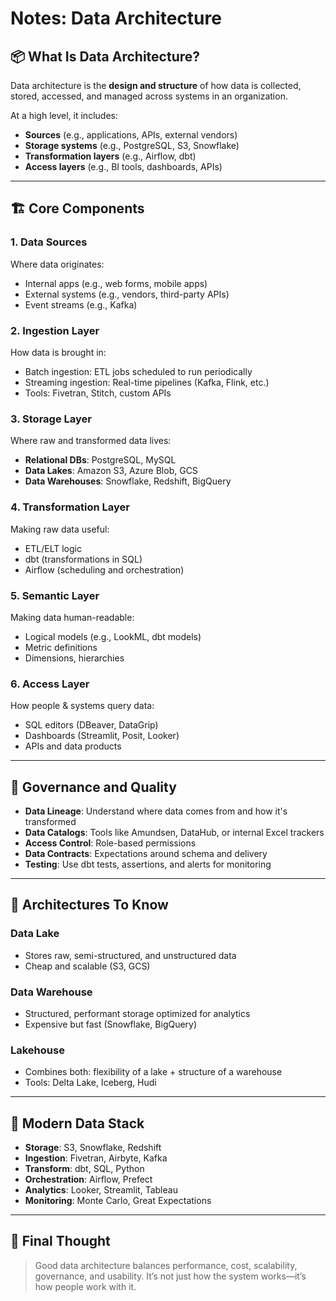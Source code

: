 # Notes: Data Architecture

## 📦 What Is Data Architecture?

Data architecture is the **design and structure** of how data is collected, stored, accessed, and managed across systems in an organization.

At a high level, it includes:

- **Sources** (e.g., applications, APIs, external vendors)
- **Storage systems** (e.g., PostgreSQL, S3, Snowflake)
- **Transformation layers** (e.g., Airflow, dbt)
- **Access layers** (e.g., BI tools, dashboards, APIs)

---

## 🏗️ Core Components

### 1. **Data Sources**
Where data originates:
- Internal apps (e.g., web forms, mobile apps)
- External systems (e.g., vendors, third-party APIs)
- Event streams (e.g., Kafka)

### 2. **Ingestion Layer**
How data is brought in:
- Batch ingestion: ETL jobs scheduled to run periodically
- Streaming ingestion: Real-time pipelines (Kafka, Flink, etc.)
- Tools: Fivetran, Stitch, custom APIs

### 3. **Storage Layer**
Where raw and transformed data lives:
- **Relational DBs**: PostgreSQL, MySQL
- **Data Lakes**: Amazon S3, Azure Blob, GCS
- **Data Warehouses**: Snowflake, Redshift, BigQuery

### 4. **Transformation Layer**
Making raw data useful:
- ETL/ELT logic
- dbt (transformations in SQL)
- Airflow (scheduling and orchestration)

### 5. **Semantic Layer**
Making data human-readable:
- Logical models (e.g., LookML, dbt models)
- Metric definitions
- Dimensions, hierarchies

### 6. **Access Layer**
How people & systems query data:
- SQL editors (DBeaver, DataGrip)
- Dashboards (Streamlit, Posit, Looker)
- APIs and data products

---

## 🔐 Governance and Quality

- **Data Lineage**: Understand where data comes from and how it's transformed
- **Data Catalogs**: Tools like Amundsen, DataHub, or internal Excel trackers
- **Access Control**: Role-based permissions
- **Data Contracts**: Expectations around schema and delivery
- **Testing**: Use dbt tests, assertions, and alerts for monitoring

---

## 🧱 Architectures To Know

### Data Lake
- Stores raw, semi-structured, and unstructured data
- Cheap and scalable (S3, GCS)

### Data Warehouse
- Structured, performant storage optimized for analytics
- Expensive but fast (Snowflake, BigQuery)

### Lakehouse
- Combines both: flexibility of a lake + structure of a warehouse
- Tools: Delta Lake, Iceberg, Hudi

---

## 🔁 Modern Data Stack

- **Storage**: S3, Snowflake, Redshift
- **Ingestion**: Fivetran, Airbyte, Kafka
- **Transform**: dbt, SQL, Python
- **Orchestration**: Airflow, Prefect
- **Analytics**: Looker, Streamlit, Tableau
- **Monitoring**: Monte Carlo, Great Expectations

---

## 🧠 Final Thought

> Good data architecture balances performance, cost, scalability, governance, and usability. It’s not just how the system works—it’s how people work with it.
